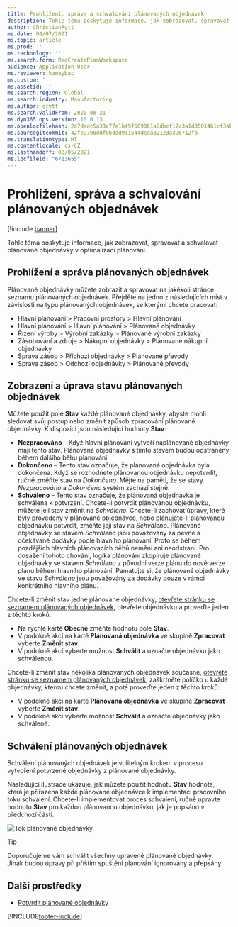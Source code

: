 ```yaml
---
title: Prohlížení, správa a schvalování plánovaných objednávek
description: Tohle téma poskytuje informace, jak zobrazovat, spravovat a schvalovat plánované objednávky v optimalizaci plánování.
author: ChristianRytt
ms.date: 04/07/2021
ms.topic: article
ms.prod: ''
ms.technology: ''
ms.search.form: ReqCreatePlanWorkspace
audience: Application User
ms.reviewer: kamaybac
ms.custom: ''
ms.assetid: ''
ms.search.region: Global
ms.search.industry: Manufacturing
ms.author: crytt
ms.search.validFrom: 2020-08-21
ms.dyn365.ops.version: 10.0.13
ms.openlocfilehash: 2d7daac5a33c77e1b49f689061a8dbcf17c3a1d3501461cf3abc0e9cac5121ba
ms.sourcegitcommit: 42fe9790ddf0bdad911544deaa82123a396712fb
ms.translationtype: HT
ms.contentlocale: cs-CZ
ms.lasthandoff: 08/05/2021
ms.locfileid: "6713655"
---
```

# <a name="view-manage-and-approve-planned-orders"></a>Prohlížení, správa a schvalování plánovaných objednávek

[!include [banner](../../includes/banner.md)]

Tohle téma poskytuje informace, jak zobrazovat, spravovat a schvalovat plánované objednávky v optimalizaci plánování.

## <a name="view-and-manage-planned-orders"></a><a name="view-planned-orders"></a>Prohlížení a správa plánovaných objednávek

Plánované objednávky můžete zobrazit a spravovat na jakékoli stránce seznamu plánovaných objednávek. Přejděte na jedno z následujících míst v závislosti na typu plánovaných objednávek, se kterými chcete pracovat:

- Hlavní plánování \> Pracovní prostory \> Hlavní plánování
- Hlavní plánování \> Hlavní plánování \> Plánované objednávky
- Řízení výroby \> Výrobní zakázky \> Plánované výrobní zakázky
- Zásobování a zdroje \> Nákupní objednávky \> Plánované nákupní objednávky
- Správa zásob \> Příchozí objednávky \> Plánované převody
- Správa zásob \> Odchozí objednávky \> Plánované převody

## <a name="view-and-edit-the-status-of-planned-orders"></a>Zobrazení a úprava stavu plánovaných objednávek

Můžete použít pole **Stav** každé plánované objednávky, abyste mohli sledovat svůj postup nebo změnit způsob zpracování plánované objednávky. K dispozici jsou následující hodnoty **Stav**:

- **Nezpracováno** – Když hlavní plánování vytvoří naplánované objednávky, mají tento stav. Plánované objednávky s tímto stavem budou odstraněny během dalšího běhu plánování.
- **Dokončeno** – Tento stav označuje, že plánovaná objednávka byla dokončena. Když se rozhodnete plánovanou objednávku nepotvrdit, ručně změňte stav na *Dokončeno*. Mějte na paměti, že se stavy *Nezpracováno* a *Dokončeno* systém zachází stejně.
- **Schváleno** – Tento stav označuje, že plánovaná objednávka je schválena k potvrzení. Chcete-li potvrdit plánovanou objednávku, můžete její stav změnit na *Schváleno*. Chcete-li zachovat úpravy, které byly provedeny v plánované objednávce, nebo plánujete-li plánovanou objednávku potvrdit, změňte její stav na *Schváleno*. Plánované objednávky se stavem *Schváleno* jsou považovány za pevné a očekávané dodávky podle hlavního plánování. Proto se během pozdějších hlavních plánovacích běhů nemění ani neodstraní. Pro dosažení tohoto chování, logika plánování zkopíruje plánované objednávky se stavem *Schváleno* z původní verze plánu do nové verze plánu během hlavního plánování. Pamatujte si, že plánované objednávky ve stavu *Schváleno* jsou považovány za dodávky pouze v rámci konkrétního hlavního plánu.

Chcete-li změnit stav jedné plánované objednávky, [otevřete stránku se seznamem plánovaných objednávek](#view-planned-orders), otevřete objednávku a proveďte jeden z těchto kroků:

- Na rychlé kartě **Obecné** změňte hodnotu pole **Stav**.
- V podokně akcí na kartě **Plánovaná objednávka** ve skupině **Zpracovat** vyberte **Změnit stav**.
- V podokně akcí vyberte možnost **Schválit** a označte objednávku jako schválenou.

Chcete-li změnit stav několika plánovaných objednávek současně, [otevřete stránku se seznamem plánovaných objednávek](#view-planned-orders), zaškrtněte políčko u každé objednávky, kterou chcete změnit, a poté proveďte jeden z těchto kroků:

- V podokně akcí na kartě **Plánovaná objednávka** ve skupině **Zpracovat** vyberte **Změnit stav**.
- V podokně akcí vyberte možnost **Schválit** a označte objednávky jako schválené.

## <a name="approve-planned-orders"></a>Schválení plánovaných objednávek

Schválení plánovaných objednávek je volitelným krokem v procesu vytvoření potvrzené objednávky z plánované objednávky.

Následující ilustrace ukazuje, jak můžete použít hodnotu **Stav** hodnota, která je přiřazena každé plánované objednávce k implementaci pracovního toku schválení. Chcete-li implementovat proces schválení, ručně upravte hodnotu **Stav** pro každou plánovanou objednávku, jak je popsáno v předchozí části.

![Tok plánované objednávky.](media/approved-planned-orders-1.png)

> [!TIP]
> Doporučujeme vám schválit všechny upravené plánované objednávky. Jinak budou úpravy při příštím spuštění plánování ignorovány a přepsány.

## <a name="additional-resources"></a>Další prostředky

- [Potvrdit plánované objednávky](planned-order-firming.md)

[!INCLUDE[footer-include](../../../includes/footer-banner.md)]
